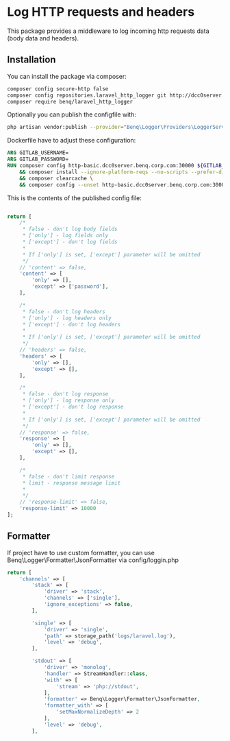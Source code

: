 # Log HTTP requests and headers

This package provides a middleware to log incoming http requests data (body data and headers).

## Installation

You can install the package via composer:

```bash
composer config secure-http false
composer config repositories.laravel_http_logger git http://dcc0server.benq.corp.com:30000/doc/Laravel_http_logger
composer require benq/laravel_http_logger
```

Optionally you can publish the configfile with:

```bash
php artisan vendor:publish --provider="Benq\Logger\Providers\LoggerServiceProvider"
```

Dockerfile have to adjust these configuration:

```dockerfile
ARG GITLAB_USERNAME=
ARG GITLAB_PASSWORD=
RUN composer config http-basic.dcc0server.benq.corp.com:30000 ${GITLAB_USERNAME} ${GITLAB_PASSWORD} \
    && composer install --ignore-platform-reqs --no-scripts --prefer-dist \
    && composer clearcache \
    && composer config --unset http-basic.dcc0server.benq.corp.com:30000
```

This is the contents of the published config file:

```php

return [
    /*
     * false - don't log body fields
     * ['only'] - log fields only
     * ['except'] - don't log fields
     *
     * If ['only'] is set, ['except'] parameter will be omitted
     */
    // 'content' => false,
    'content' => [
        'only' => [],
        'except' => ['password'],
    ],

    /*
     * false - don't log headers
     * ['only'] - log headers only
     * ['except'] - don't log headers
     *
     * If ['only'] is set, ['except'] parameter will be omitted
     */
    // 'headers' => false,
    'headers' => [
        'only' => [],
        'except' => [],
    ],

    /*
     * false - don't log response
     * ['only'] - log response only
     * ['except'] - don't log response
     *
     * If ['only'] is set, ['except'] parameter will be omitted
     */
    // 'response' => false,
    'response' => [
        'only' => [],
        'except' => [],
    ],

    /*
     * false - don't limit response
     * limit - response message limit
     *
     */
    // 'response-limit' => false,
    'response-limit' => 10000
];

```

## Formatter

If project have to use custom formatter, you can use Benq\Logger\Formatter\JsonFormatter via config/loggin.php

```php
return [
    'channels' => [
        'stack' => [
            'driver' => 'stack',
            'channels' => ['single'],
            'ignore_exceptions' => false,
        ],

        'single' => [
            'driver' => 'single',
            'path' => storage_path('logs/laravel.log'),
            'level' => 'debug',
        ],

        'stdout' => [
            'driver' => 'monolog',
            'handler' => StreamHandler::class,
            'with' => [
                'stream' => 'php://stdout',
            ],
            'formatter' => Benq\Logger\Formatter\JsonFormatter,
            'formatter_with' => [
                'setMaxNormalizeDepth' => 2
            ],
            'level' => 'debug',
        ],

```
